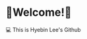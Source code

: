 # 🦥Welcome!🦚


💻 This is Hyebin Lee's Github




<!--
[![Solved.ac
프로필](http://mazassumnida.wtf/api/v2/generate_badge?boj=darner)](https://solved.ac/darner)
--!>
